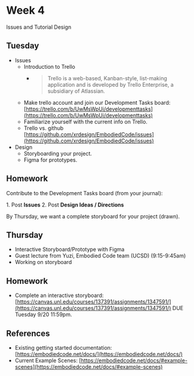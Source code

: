 # Week 4
Issues and Tutorial Design

## Tuesday
- Issues
  - Introduction to Trello
    - > Trello is a web-based, Kanban-style, list-making application and is developed by Trello Enterprise, a subsidiary of Atlassian.
  - Make trello account and join our Development Tasks board: [https://trello.com/b/UwMsWpUi/developmenttasks](https://trello.com/b/UwMsWpUi/developmenttasks)
  - Familiarize yourself with the current info on Trello.
  - Trello vs. github [https://github.com/xrdesign/EmbodiedCode/issues](https://github.com/xrdesign/EmbodiedCode/issues)
- Design
  - Storyboarding your project.
  - Figma for prototypes.

## Homework

Contribute to the Development Tasks board (from your journal):

1. Post **Issues** 
2. Post **Design Ideas / Directions**

By Thursday, we want a complete storyboard for your project (drawn).

## Thursday
- Interactive Storyboard/Prototype with Figma
- Guest lecture from Yuzi, Embodied Code team (UCSD) (9:15-9:45am)
- Working on storyboard

## Homework
- Complete an interactive storyboard: [https://canvas.unl.edu/courses/137391/assignments/1347591/](https://canvas.unl.edu/courses/137391/assignments/1347591/) DUE Tuesday 9/20 11:59pm.

## References
- Existing getting started documentation: [https://embodiedcode.net/docs/](https://embodiedcode.net/docs/)
- Current Example Scenes: [https://embodiedcode.net/docs/#example-scenes](https://embodiedcode.net/docs/#example-scenes)

